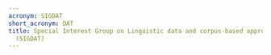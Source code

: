 ```yaml
---
acronym: SIGDAT
short_acronym: DAT
title: Special Interest Group on Linguistic data and corpus-based approaches to NLP
  (SIGDAT)
---
```

